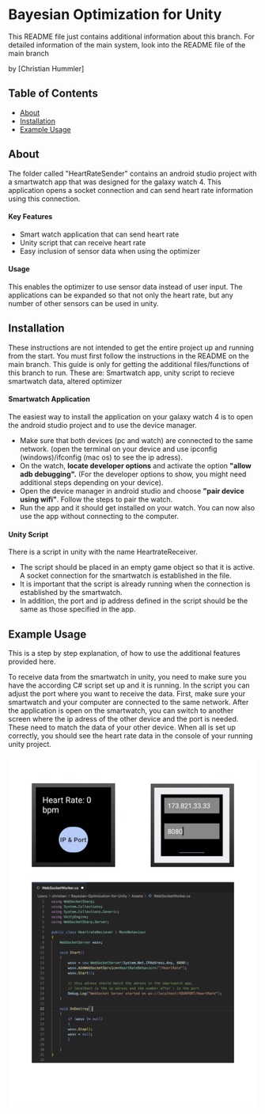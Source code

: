 # Bayesian Optimization for Unity

This README file just contains additional information about this branch. For detailed information of the main system, look into the README file of the main branch

by [Christian Hummler]

## Table of Contents
* [About](#about)
* [Installation](#installation)
* [Example Usage](#example-usage)

## About

The folder called "HeartRateSender" contains an android studio project with a smartwatch app that was designed for the galaxy watch 4. This application opens a socket connection and can send heart rate information using this connection. 

#### Key Features
- Smart watch application that can send heart rate
- Unity script that can receive heart rate
- Easy inclusion of sensor data when using the optimizer

#### Usage

This enables the optimizer to use sensor data instead of user input. The applications can be expanded so that not only the heart rate, but any number of other sensors can be used in unity.


## Installation
These instructions are not intended to get the entire project up and running from the start. You must first follow the instructions in the README on the main branch. This guide is only for getting the additional files/functions of this branch to run. These are: Smartwatch app, unity script to recieve smartwatch data, altered optimizer

#### Smartwatch Application
The easiest way to install the application on your galaxy watch 4 is to open the android studio project and to use the device manager.

- Make sure that both devices (pc and watch) are connected to the same network. (open the terminal on your device and use ipconfig (windows)/ifconfig (mac os) to see the ip adress).
- On the watch, **locate developer options** and activate the option **"allow adb debugging".** (For the developer options to show, you might need additional steps depending on your device). 
- Open the device manager in android studio and choose **"pair device using wifi"**. Follow the steps to pair the watch. 
- Run the app and it should get installed on your watch. You can now also use the app without connecting to the computer.


#### Unity Script
There is a script in unity with the name HeartrateReceiver. 
- The script should be placed in an empty game object so that it is active. A socket connection for the smartwatch is established in the file. 
- It is important that the script is already running when the connection is established by the smartwatch. 
- In addition, the port and ip address defined in the script should be the same as those specified in the app. 

## Example Usage
This is a step by step explanation, of how to use the additional features provided here.

To receive data from the smartwatch in unity, you need to make sure you have the according C# script set up and it is running. In the script you can adjust the port where you want to receive the data. First, make sure your smartwatch and your computer are connected to the same network. After the application is open on the smartwatch, you can switch to another screen where the ip adress of the other device and the port is needed. These need to match the data of your other device. When all is set up correctly, you should see the heart rate data in the console of your running unity project.


![Example Images of SmartwatchApp](./imagesHRS/SmartwatchAppAndUnityScript.png)
